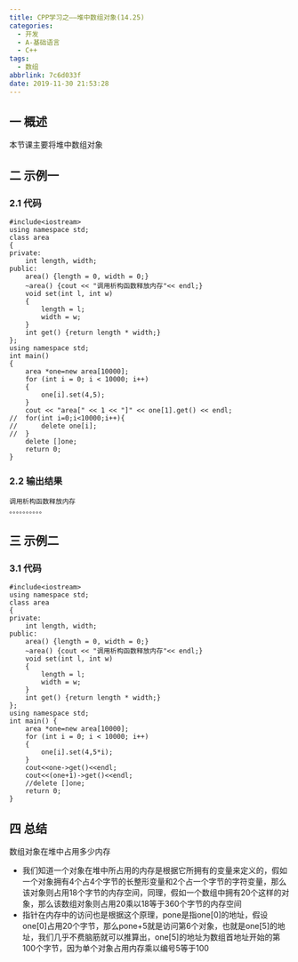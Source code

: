 ```yaml
---
title: CPP学习之——堆中数组对象(14.25)
categories:
  - 开发
  - A-基础语言
  - C++
tags:
  - 数组
abbrlink: 7c6d033f
date: 2019-11-30 21:53:28
---
```

## 一 概述

本节课主要将堆中数组对象  

<!--more-->

## 二 示例一 

### 2.1 代码

```
#include<iostream>
using namespace std;
class area 
{
private:
	int length, width;
public:
	area() {length = 0, width = 0;}
	~area() {cout << "调用析构函数释放内存"<< endl;}
	void set(int l, int w) 
	{
		length = l;
		width = w;
	}
	int get() {return length * width;}
};
using namespace std;
int main() 
{
	area *one=new area[10000];
	for (int i = 0; i < 10000; i++) 
	{
		one[i].set(4,5);
	}
	cout << "area[" << 1 << "]" << one[1].get() << endl;
//	for(int i=0;i<10000;i++){
//		delete one[i];
//	}
	delete []one;
	return 0;
}
```

### 2.2 输出结果

```
调用析构函数释放内存
。。。。。。。。。。
```

## 三 示例二

### 3.1 代码

```
#include<iostream>
using namespace std;
class area 
{
private:
	int length, width;
public:
	area() {length = 0, width = 0;}
	~area() {cout << "调用析构函数释放内存"<< endl;}
	void set(int l, int w) 
	{
		length = l;
		width = w;
	}
	int get() {return length * width;}
};
using namespace std;
int main() {
	area *one=new area[10000];
	for (int i = 0; i < 10000; i++) 
	{
		one[i].set(4,5*i);
	}
	cout<<one->get()<<endl;
	cout<<(one+1)->get()<<endl;
	//delete []one;
	return 0;
}
```

## 四 总结

数组对象在堆中占用多少内存   

* 我们知道一个对象在堆中所占用的内存是根据它所拥有的变量来定义的，假如一个对象拥有4个占4个字节的长整形变量和2个占一个字节的字符变量，那么该对象则占用18个字节的内存空间，同理，假如一个数组中拥有20个这样的对象，那么该数组对象则占用20乘以18等于360个字节的内存空间  
* 指针在内存中的访问也是根据这个原理，pone是指one[0]的地址，假设one[0]占用20个字节，那么pone+5就是访问第6个对象，也就是one[5]的地址，我们几乎不费脑筋就可以推算出，one[5]的地址为数组首地址开始的第100个字节，因为单个对象占用内存乘以编号5等于100